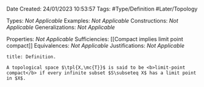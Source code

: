 <div class="topSpace"></div>

Date Created: 24/01/2023 10:53:57
Tags: #Type/Definition #Later/Topology

Types: <i>Not Applicable</i>
Examples: <i>Not Applicable</i>
Constructions: <i>Not Applicable</i>
Generalizations: <i>Not Applicable</i>

Properties: <i>Not Applicable</i>
Sufficiencies: [[Compact implies limit point compact]]
Equivalences: <i>Not Applicable</i>
Justifications: <i>Not Applicable</i>

``` ad-Definition
title: Definition.

A topological space $\tpl{X,\mc{T}}$ is said to be <b>limit-point compact</b> if every infinite subset $S\subseteq X$ has a limit point in $X$.

```
